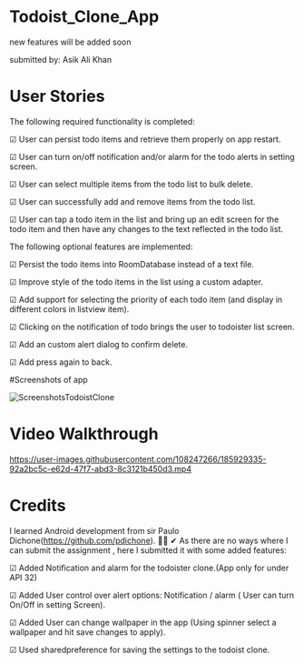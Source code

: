 # Todoist_Clone_App
new features will be added soon

submitted by: Asik Ali Khan

# User Stories

The following required functionality is completed:

☑ User can persist todo items and retrieve them properly on app restart.
 
☑ User can turn on/off notification and/or alarm for the todo alerts in setting screen.
 
☑ User can select multiple items from the todo list to bulk delete.
 
☑ User can successfully add and remove items from the todo list.
 
☑ User can tap a todo item in the list and bring up an edit screen for the todo item and then have any changes to the text reflected in the todo list.
 
The following optional features are implemented:
 
☑ Persist the todo items into RoomDatabase instead of a text file.
 
☑ Improve style of the todo items in the list using a custom adapter.
 
☑ Add support for selecting the priority of each todo item (and display in different colors in listview item).

☑ Clicking on the notification of todo brings the user to todoister list screen.

☑ Add an custom alert dialog to confirm delete.

☑ Add press again to back.




#Screenshots of app



![ScreenshotsTodoistClone](https://user-images.githubusercontent.com/108247266/185929796-e5a08ac1-9559-4b84-ad34-781891bfb109.png)






# Video Walkthrough 

https://user-images.githubusercontent.com/108247266/185929335-92a2bc5c-e62d-47f7-abd3-8c3121b450d3.mp4



# Credits

I learned Android development from sir Paulo Dichone(https://github.com/pdichone).
🙆‍♂️ ✔ As there are no ways where I can submit the assignment , here I submitted it with some added features:
 
☑ Added Notification and alarm for the todoister clone.(App only for under API 32)

☑ Added User control over alert options: Notification / alarm ( User can turn On/Off in setting Screen).

☑ Added User can change wallpaper in the app (Using spinner select a wallpaper and hit save changes to apply).

☑ Used sharedpreference for saving the settings to the todoist clone.
